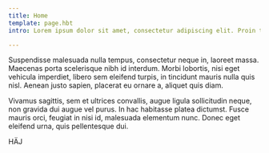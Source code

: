 ```yaml
---
title: Home
template: page.hbt
intro: Lorem ipsum dolor sit amet, consectetur adipiscing elit. Proin tempus ex faucibus, pulvinar felis nec, sodales diam. Sed nulla sapien, ullamcorper ut nulla vel, mollis auctor est. Pellentesque nisl eros, viverra vitae ultrices id, varius vel est.

---
```


Suspendisse malesuada nulla tempus, consectetur neque in, laoreet massa. Maecenas porta scelerisque nibh id interdum. Morbi lobortis, nisi eget vehicula imperdiet, libero sem eleifend turpis, in tincidunt mauris nulla quis nisl. Aenean justo sapien, placerat eu ornare a, aliquet quis diam.

Vivamus sagittis, sem et ultrices convallis, augue ligula sollicitudin neque, non gravida dui augue vel purus. In hac habitasse platea dictumst. Fusce mauris orci, feugiat in nisi id, malesuada elementum nunc. Donec eget eleifend urna, quis pellentesque dui.

HÄJ
